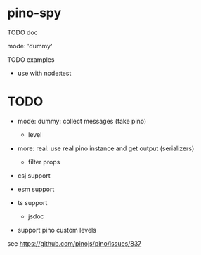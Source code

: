 # pino-spy

TODO doc

mode: 'dummy'

TODO examples
- use with node:test

# TODO

- mode: dummy: collect messages (fake pino)
  - level
- more: real: use real pino instance and get output (serializers)
  - filter props

- csj support
- esm support
- ts support
  - jsdoc

- support pino custom levels

see https://github.com/pinojs/pino/issues/837

